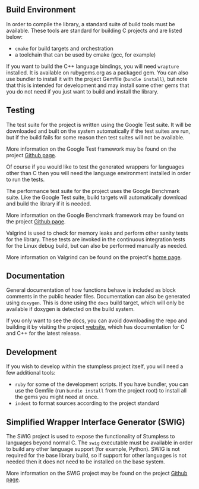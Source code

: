 ## Build Environment
In order to compile the library, a standard suite of build tools must be
available. These tools are standard for building C projects and are listed
below:
 * `cmake` for build targets and orchestration
 * a toolchain that can be used by cmake (gcc, for example)

If you want to build the C++ language bindings, you will need `wrapture`
installed. It is available on rubygems.org as a packaged gem. You can also
use bundler to install it with the project Gemfile (`bundle install`), but note
that this is intended for development and may install some other gems that you
do not need if you just want to build and install the library.

## Testing
The test suite for the project is written using the Google Test suite. It will
be downloaded and built on the system automatically if the test suites are run,
but if the build fails for some reason then test suites will not be available.

More information on the Google Test framework may be found on the project
[Github page](https://github.com/google/googletest).

Of course if you would like to test the generated wrappers for languages other
than C then you will need the language environment installed in order to run the
tests.

The performance test suite for the project uses the Google Benchmark suite. Like
the Google Test suite, build targets will automatically download and build the
library if it is needed.

More information on the Google Benchmark framework may be found on the project
[Github page](https://github.com/google/benchmark).

Valgrind is used to check for memory leaks and perform other sanity tests for
the library. These tests are invoked in the continuous integration tests for
the Linux debug build, but can also be performed manually as needed.

More information on Valgrind can be found on the project's
[home page](https://valgrind.org/).

## Documentation
General documentation of how functions behave is included as block comments in
the public header files. Documentation can also be generated using `doxygen`.
This is done using the `docs` build target, which will only be available if
doxygen is detected on the build system.

If you only want to see the docs, you can avoid downloading the repo and
building it by visiting the project
[website](https://goatshriek.github.io/stumpless/), which has documentation for
C and C++ for the latest release.

## Development
If you wish to develop within the stumpless project itself, you will need a few
additional tools:
 * `ruby` for some of the development scripts. If you have bundler, you can use
   the Gemfile (run `bundle install` from the project root) to install all the
   gems you might need at once.
 * `indent` to format sources according to the project standard

## Simplified Wrapper Interface Generator (SWIG)
The SWIG project is used to expose the functionality of Stumpless to languages
beyond normal C. The `swig` executable must be available in order to build any
other language support (for example, Python). SWIG is not required for the base
library build, so if support for other languages is not needed then it does not
need to be installed on the base system.

More information on the SWIG project may be found on the project
[Github page](https://github.com/swig/swig).
